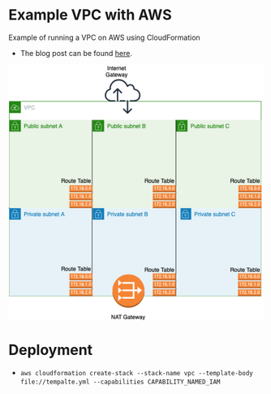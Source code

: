 # Example VPC with AWS 

Example of running a VPC on AWS using CloudFormation
* The blog post can be found [here](https://medium.com).

![architecture](./architecture.png)

# Deployment
* `aws cloudformation create-stack --stack-name vpc --template-body file://tempalte.yml --capabilities CAPABILITY_NAMED_IAM`
